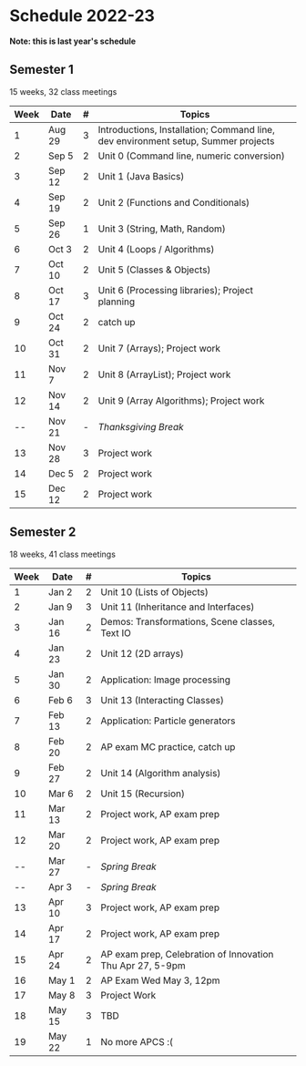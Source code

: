 # Schedule 2022-23

  

__Note: this is last year's schedule__

## Semester 1

15 weeks, 32 class meetings

|Week|Date  |#|Topics|
|----|------|-|------|
|1   |Aug 29|3|Introductions, Installation; Command line, dev environment setup, Summer projects|
|2   |Sep 5 |2|Unit 0 (Command line, numeric conversion)|
|3   |Sep 12|2|Unit 1 (Java Basics)|
|4   |Sep 19|2|Unit 2 (Functions and Conditionals)|
|5   |Sep 26|1|Unit 3 (String, Math, Random)|
|6   |Oct 3 |2|Unit 4 (Loops / Algorithms)|
|7   |Oct 10|2|Unit 5 (Classes & Objects)|
|8   |Oct 17|3|Unit 6 (Processing libraries); Project planning|
|9   |Oct 24|2|catch up|
|10  |Oct 31|2|Unit 7 (Arrays); Project work|
|11  |Nov 7 |2|Unit 8 (ArrayList); Project work|
|12  |Nov 14|2|Unit 9 (Array Algorithms); Project work|
|--  |Nov 21|-|_Thanksgiving Break_|
|13  |Nov 28|3|Project work|
|14  |Dec 5 |2|Project work|
|15  |Dec 12|2|Project work|

## Semester 2 

18 weeks, 41 class meetings

|Week|Date  |#|Topics|
|----|------|-|------|
|1   |Jan 2 |2|Unit 10 (Lists of Objects)|
|2   |Jan 9|3|Unit 11 (Inheritance and Interfaces)|
|3   |Jan 16|2|Demos: Transformations, Scene classes, Text IO|
|4   |Jan 23|2|Unit 12 (2D arrays)|
|5   |Jan 30|2|Application: Image processing|
|6   |Feb 6 |3|Unit 13 (Interacting Classes)|
|7   |Feb 13|2|Application: Particle generators|
|8   |Feb 20|2|AP exam MC practice, catch up|
|9   |Feb 27|2|Unit 14 (Algorithm analysis)|
|10  |Mar 6 |2|Unit 15 (Recursion)|
|11  |Mar 13|2|Project work, AP exam prep|
|12  |Mar 20|2|Project work, AP exam prep|
|--  |Mar 27|-|_Spring Break_|
|--  |Apr 3 |-|_Spring Break_|
|13  |Apr 10|3|Project work, AP exam prep|
|14  |Apr 17|2|Project work, AP exam prep|
|15  |Apr 24|2|AP exam prep, Celebration of Innovation Thu Apr 27, 5-9pm|
|16  |May 1 |2|AP Exam Wed May 3, 12pm|
|17  |May 8 |3|Project Work|
|18  |May 15|3|TBD|
|19  |May 22|1|No more APCS :(|


